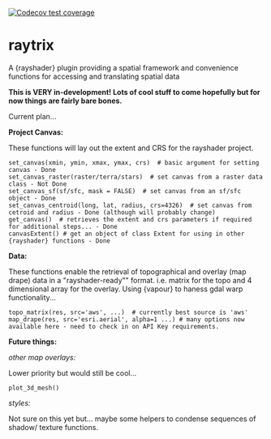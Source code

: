 <!-- badges: start -->
[![Codecov test coverage](https://codecov.io/gh/h-a-graham/raytrix/branch/main/graph/badge.svg)](https://codecov.io/gh/h-a-graham/raytrix?branch=main)
<!-- badges: end -->
# raytrix
A {rayshader} plugin providing a spatial framework and convenience functions for 
accessing and translating spatial data

**This is VERY in-development! Lots of cool stuff to come hopefully but for now things are fairly bare bones.**




Current plan...

**Project Canvas:**

These functions will lay out the extent and CRS for the rayshader project.

```
set_canvas(xmin, ymin, xmax, ymax, crs)  # basic argument for setting canvas - Done
set_canvas_raster(raster/terra/stars)  # set canvas from a raster data class - Not Done
set_canvas_sf(sf/sfc, mask = FALSE)  # set canvas from an sf/sfc object - Done
set_canvas_centroid(long, lat, radius, crs=4326)  # set canvas from cetroid and radius - Done (although will probably change)
get_canvas()  # retrieves the extent and crs parameters if required for additional steps... - Done
canvasExtent() # get an object of class Extent for using in other {rayshader} functions - Done
```

**Data:**

These functions enable the retrieval of topographical and overlay (map drape)
data in a "rayshader-ready"" format. i.e. matrix for the topo and 4 dimensional 
array for the overlay. Using {vapour} to haness gdal warp functionality...

```
topo_matrix(res, src='aws', ...)  # currently best source is 'aws' 
map_drape(res, src='esri.aerial', alpha=1 ...) # many options now available here - need to check in on API Key requirements.
```

**Future things:**

*other map overlays:*

Lower priority but would still be cool...

```
plot_3d_mesh()
```

*styles:*

Not sure on this yet but... maybe some helpers to condense sequences of shadow/
texture functions.

